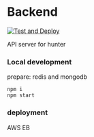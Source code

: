 # Backend
[![Test and Deploy](https://github.com/new-restaurant-hunter/hunter-backend/actions/workflows/test-and-deploy.yml/badge.svg)](https://github.com/new-restaurant-hunter/hunter-backend/actions/workflows/test-and-deploy.yml)

API server for hunter

### Local development

prepare: redis and mongodb

```
npm i
npm start
```

### deployment

AWS EB